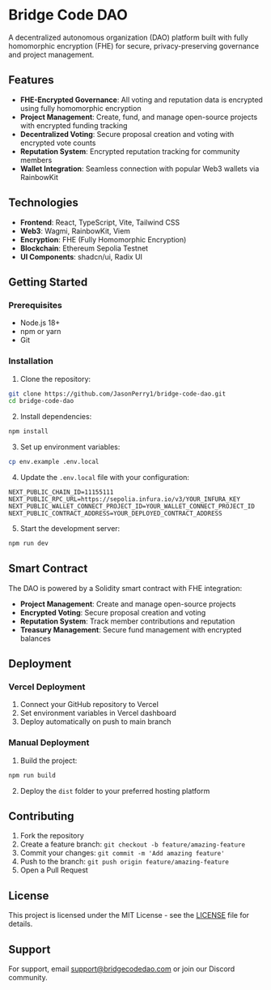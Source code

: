 # Bridge Code DAO

A decentralized autonomous organization (DAO) platform built with fully homomorphic encryption (FHE) for secure, privacy-preserving governance and project management.

## Features

- **FHE-Encrypted Governance**: All voting and reputation data is encrypted using fully homomorphic encryption
- **Project Management**: Create, fund, and manage open-source projects with encrypted funding tracking
- **Decentralized Voting**: Secure proposal creation and voting with encrypted vote counts
- **Reputation System**: Encrypted reputation tracking for community members
- **Wallet Integration**: Seamless connection with popular Web3 wallets via RainbowKit

## Technologies

- **Frontend**: React, TypeScript, Vite, Tailwind CSS
- **Web3**: Wagmi, RainbowKit, Viem
- **Encryption**: FHE (Fully Homomorphic Encryption)
- **Blockchain**: Ethereum Sepolia Testnet
- **UI Components**: shadcn/ui, Radix UI

## Getting Started

### Prerequisites

- Node.js 18+ 
- npm or yarn
- Git

### Installation

1. Clone the repository:
```bash
git clone https://github.com/JasonPerry1/bridge-code-dao.git
cd bridge-code-dao
```

2. Install dependencies:
```bash
npm install
```

3. Set up environment variables:
```bash
cp env.example .env.local
```

4. Update the `.env.local` file with your configuration:
```env
NEXT_PUBLIC_CHAIN_ID=11155111
NEXT_PUBLIC_RPC_URL=https://sepolia.infura.io/v3/YOUR_INFURA_KEY
NEXT_PUBLIC_WALLET_CONNECT_PROJECT_ID=YOUR_WALLET_CONNECT_PROJECT_ID
NEXT_PUBLIC_CONTRACT_ADDRESS=YOUR_DEPLOYED_CONTRACT_ADDRESS
```

5. Start the development server:
```bash
npm run dev
```

## Smart Contract

The DAO is powered by a Solidity smart contract with FHE integration:

- **Project Management**: Create and manage open-source projects
- **Encrypted Voting**: Secure proposal creation and voting
- **Reputation System**: Track member contributions and reputation
- **Treasury Management**: Secure fund management with encrypted balances

## Deployment

### Vercel Deployment

1. Connect your GitHub repository to Vercel
2. Set environment variables in Vercel dashboard
3. Deploy automatically on push to main branch

### Manual Deployment

1. Build the project:
```bash
npm run build
```

2. Deploy the `dist` folder to your preferred hosting platform

## Contributing

1. Fork the repository
2. Create a feature branch: `git checkout -b feature/amazing-feature`
3. Commit your changes: `git commit -m 'Add amazing feature'`
4. Push to the branch: `git push origin feature/amazing-feature`
5. Open a Pull Request

## License

This project is licensed under the MIT License - see the [LICENSE](LICENSE) file for details.

## Support

For support, email support@bridgecodedao.com or join our Discord community.
